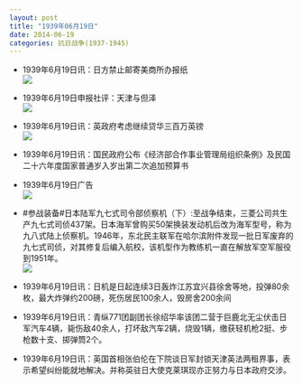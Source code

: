 ```yaml
---
layout: post
title: "1939年06月19日"
date: 2014-06-19
categories: 抗日战争(1937-1945)
---
```


<meta name="referrer" content="no-referrer" />

- 1939年6月19日讯：日方禁止邮寄美商所办报纸 <br/><img src="https://ww1.sinaimg.cn/large/aca367d8jw1ehjqxhv4jtj208t0h7goi.jpg" />

- 1939年6月19日申报社评：天津与但泽 <br/><img src="https://ww2.sinaimg.cn/large/aca367d8jw1ehjp71ljmlj20qe0xqtto.jpg" />

- 1939年6月19日讯：英政府考虑继续贷华三百万英镑 <br/><img src="https://ww1.sinaimg.cn/large/aca367d8jw1ehjgippg8sj205m0h9dhj.jpg" />

- 1939年6月19日讯：国民政府公布《经济部合作事业管理局组织条例》及民国二十六年度国家普通岁入岁出第二次追加预算书 

- 1939年6月19日广告 <br/><img src="https://ww2.sinaimg.cn/large/aca367d8jw1ehj9ldimecj20fm0ky430.jpg" />

- #参战装备#日本陆军九七式司令部侦察机（下）:至战争结束，三菱公司共生产九七式司侦437架。日本海军曾购买50架换装发动机后改为海军型号，称为九八式陆上侦察机。1946年，东北民主联军在哈尔滨附件发现一批日军废弃的九七式司侦，对其修复后编入航校，该机型作为教练机一直在解放军空军服役到1951年。 <br/><img src="https://ww4.sinaimg.cn/large/aca367d8jw1ehj6yp0vecj20gs07yaap.jpg" />

- 1939年6月19日讯：日机是日起连续3日轰炸江苏宜兴县徐舍等地，投弹80余枚，最大炸弹约200磅，死伤居民100余人，毁房舍200余间 

- 1939年6月19日讯：青纵771团副团长徐绍华率该团二营于巨鹿北无尘伏击日军汽车4辆，毙伤敌40余人，打坏敌汽车2辆，烧毁1辆，缴获轻机枪2挺、步枪数十支、掷弹筒2个。 

- 1939年6月19日讯：英国首相张伯伦在下院谈日军封锁天津英法两租界事，表示希望纠纷能就地解决。并称英驻日大使克莱琪现亦正努力与日本政府交涉。 

